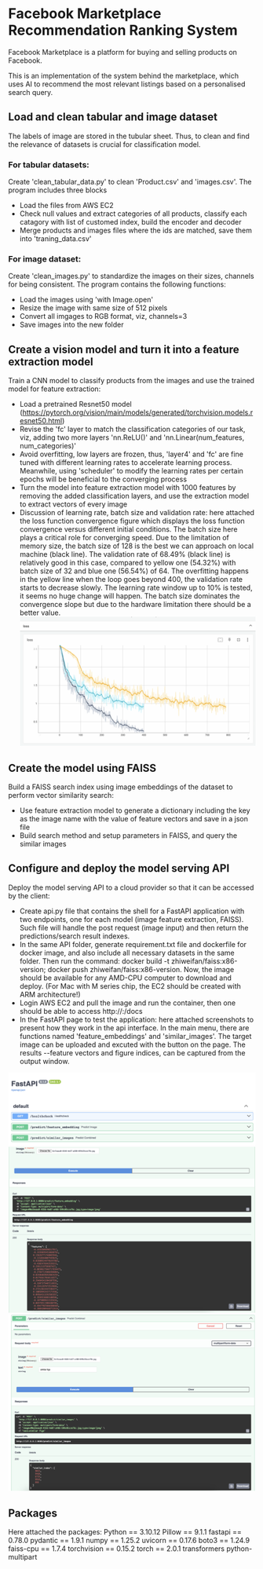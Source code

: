 # Facebook Marketplace Recommendation Ranking System
Facebook Marketplace is a platform for buying and selling products on Facebook.

This is an implementation of the system behind the marketplace, which uses AI to recommend the most relevant listings based on a personalised search query.


## Load and clean tabular and image dataset
The labels of image are stored in the tubular sheet. Thus, to clean and find the relevance of datasets is crucial for classification model.

### For tabular datasets: 
Create 'clean_tabular_data.py' to clean 'Product.csv' and 'images.csv'. The program includes three blocks
- Load the files from AWS EC2
- Check null values and extract categories of all products, classify each catagory with list of customed index, build the encoder and decoder
- Merge products and images files where the ids are matched, save them into 'traning_data.csv'

### For image dataset:
Create 'clean_images.py' to standardize the images on their sizes, channels for being consistent. The program contains the following functions:
- Load the images using 'with Image.open' 
- Resize the image with same size of 512 pixels
- Convert all imgages to RGB format, viz, channels=3
- Save images into the new folder

## Create a vision model and turn it into a feature extraction model
Train a CNN model to classify products from the images and use the trained model for feature extraction:
- Load a pretrained Resnet50 model (https://pytorch.org/vision/main/models/generated/torchvision.models.resnet50.html)
- Revise the 'fc' layer to match the classification categories of our task, viz, adding two more layers 'nn.ReLU()' and 'nn.Linear(num_features, num_categories)'
- Avoid overfitting, low layers are frozen, thus, 'layer4' and 'fc' are fine tuned with different learning rates to accelerate learning process. Meanwhile, using 'scheduler' to modify the learning rates per certain epochs will be beneficial to the converging process
- Turn the model into feature extraction model with 1000 features by removing the added classification layers, and use the extraction model to extract vectors of every image
- Discussion of learning rate, batch size and validation rate: here attached the loss function convergence figure which displays the loss function convergence versus different initial conditions. The batch size here plays a critical role for converging speed. Due to the limitation of memory size, the batch size of 128 is the best we can approach on local machine (black line). The validation rate of 68.49% (black line) is relatively good in this case, compared to yellow one (54.32%) with batch size of 32 and blue one (56.54%) of 64. The overfitting happens in the yellow line when the loop goes beyond 400, the validation rate starts to decrease slowly. The learning rate window up to 10% is tested, it seems no huge change will happen. The batch size dominates the convergence slope but due to the hardware limitation there should be a better value. 
![loss function converged from different initial conditions](./loss_func_fig.png)


## Create the model using FAISS
Build a FAISS search index using image embeddings of the dataset to perform vector similarity search:
- Use feature extraction model to generate a dictionary including the key as the image name with the value of feature vectors and save in a json file
- Build search method and setup parameters in FAISS, and query the similar images

## Configure and deploy the model serving API
Deploy the model serving API to a cloud provider so that it can be accessed by the client:
- Create api.py file that contains the shell for a FastAPI application with two endpoints, one for each model (image feature extraction, FAISS). Such file will handle the post request (image input) and then return the predictions/search result indexes.
- In the same API folder, generate requirement.txt file and dockerfile for docker image, and also include all necessary datasets in the same folder. Then run the command: docker build -t zhiweifan/faiss:x86-version; docker push zhiweifan/faiss:x86-version. Now, the image should be available for any AMD-CPU computer to download and deploy. (For Mac with M series chip, the EC2 should be created with ARM architecture!)
- Login AWS EC2 and pull the image and run the container, then one should be able to access http://<EC2 IPv4 Public IP>:<Port>/docs
- In the FastAPI page to test the application: here attached screenshots to present how they work in the api interface. In the main menu, there are functions named 'feature_embeddings' and 'similar_images'. The target image can be uploaded and excuted with the button on the page. The results --feature vectors and figure indices, can be captured from the output window.


![FAISS_f1](./api_interface.png)
![FAISS_f2](./api_vector.png)
![FAISS_f3](./api_FAISS.png)





## Packages 
Here attached the packages:
Python == 3.10.12
Pillow == 9.1.1
fastapi == 0.78.0
pydantic == 1.9.1
numpy == 1.25.2
uvicorn == 0.17.6
boto3 == 1.24.9
faiss-cpu == 1.7.4
torchvision == 0.15.2
torch == 2.0.1
transformers
python-multipart




 